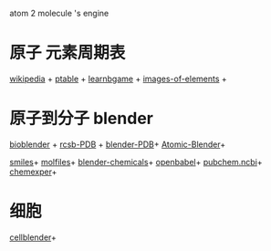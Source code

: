 atom 2 molecule 's engine


# 原子 元素周期表
[wikipedia](https://zh.wikipedia.org/wiki/%E5%8C%96%E5%AD%B8%E5%85%83%E7%B4%A0) + 
[ptable](https://www.ptable.com/) + 
[learnbgame](http://www.learnbgame.com/) +
[images-of-elements](http://images-of-elements.com/) +

# 原子到分子 blender
[bioblender](http://www.bioblender.org/) +
[rcsb-PDB](https://www.rcsb.org/) +
[blender-PDB](https://wiki.blender.org/index.php/Extensions:2.6/Py/Scripts/Import-Export/PDB)+
[Atomic-Blender](https://wiki.blender.org/index.php/Extensions%3A2.6/Py/Scripts/Import-Export/Atomic_Blender_Panel)+

[smiles](http://opensmiles.org/spec/open-smiles.html)+
[molfiles](https://www.chemicalbook.com/Search.aspx)+
[blender-chemicals](https://github.com/patrickfuller/blender-chemicals)+
[openbabel](https://github.com/openbabel/openbabel)+
[pubchem.ncbi](https://pubchem.ncbi.nlm.nih.gov/search/search.cgi)+
[chemexper](http://www.chemexper.com/index.shtml)+

# 细胞
[cellblender](https://github.com/mcellteam/cellblender)+
